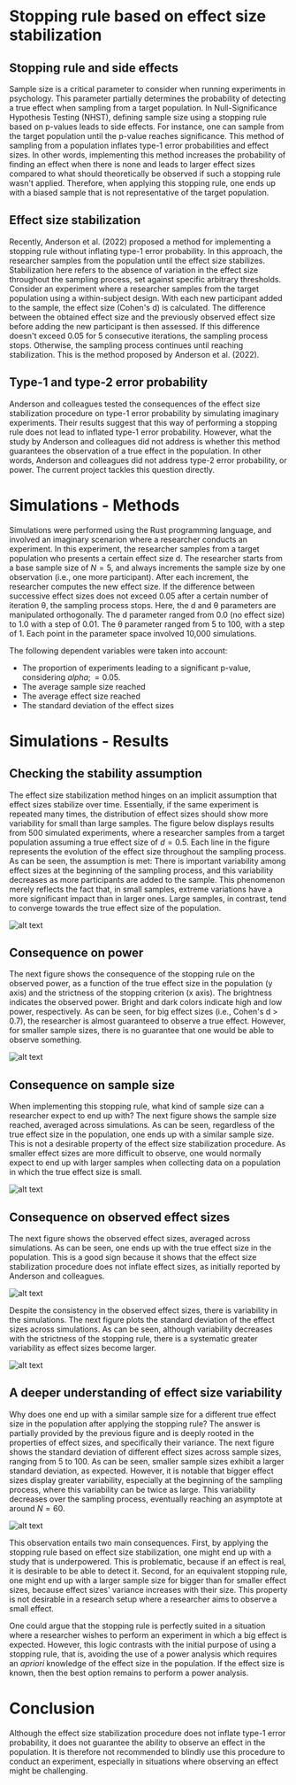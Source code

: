 # Stopping rule based on effect size stabilization

## Stopping rule and side effects
Sample size is a critical parameter to consider when running experiments in psychology. This parameter partially determines the probability of detecting a true effect when sampling from a target population. In Null-Significance Hypothesis Testing (NHST), defining sample size using a stopping rule based on p-values leads to side effects. For instance, one can sample from the target population until the p-value reaches significance. This method of sampling from a population inflates type-1 error probabilities and effect sizes. In other words, implementing this method increases the probability of finding an effect when there is none and leads to larger effect sizes compared to what should theoretically be observed if such a stopping rule wasn't applied. Therefore, when applying this stopping rule, one ends up with a biased sample that is not representative of the target population.

## Effect size stabilization 
Recently, Anderson et al. (2022) proposed a method for implementing a stopping rule without inflating type-1 error probability. In this approach, the researcher samples from the population until the effect size stabilizes. Stabilization here refers to the absence of variation in the effect size throughout the sampling process, set against specific arbitrary thresholds. Consider an experiment where a researcher samples from the target population using a within-subject design. With each new participant added to the sample, the effect size (Cohen's d) is calculated. The difference between the obtained effect size and the previously observed effect size before adding the new participant is then assessed. If this difference doesn't exceed 0.05 for 5 consecutive iterations, the sampling process stops. Otherwise, the sampling process continues until reaching stabilization. This is the method proposed by Anderson et al. (2022).

## Type-1 and type-2 error probability
Anderson and colleagues tested the consequences of the effect size stabilization procedure on type-1 error probability by simulating imaginary experiments. Their results suggest that this way of performing a stopping rule does not lead to inflated type-1 error probability. However, what the study by Anderson and colleagues did not address is whether this method guarantees the observation of a true effect in the population. In other words, Anderson and colleagues did not address type-2 error probability, or power. The current project tackles this question directly.

# Simulations - Methods

Simulations were performed using the Rust programming language, and involved an imaginary scenarion where a researcher conducts an experiment. In this experiment, the researcher samples from a target population who presents a certain effect size d. The researcher starts from a base sample size of $N = 5$, and always increments the sample size by one observation (i.e., one more participant). After each increment, the researcher computes the new effect size. If the difference between successive effect sizes does not exceed 0.05 after a certain number of iteration θ, the sampling process stops. Here, the d and θ parameters are manipulated orthogonally. The d parameter ranged from 0.0 (no effect size) to 1.0 with a step of 0.01. The θ parameter ranged from 5 to 100, with a step of 1. Each point in the parameter space involved 10,000 simulations. 

The following dependent variables were taken into account:

- The proportion of experiments leading to a significant p-value, considering $alpha; =  0.05$.
- The average sample size reached
- The average effect size reached
- The standard deviation of the effect sizes

# Simulations - Results

## Checking the stability assumption
The effect size stabilization method hinges on an implicit assumption that effect sizes stabilize over time. Essentially, if the same experiment is repeated many times, the distribution of effect sizes should show more variability for small than  large samples. The figure below displays results from 500 simulated experiments, where a researcher samples from a target population assuming a true effect size of $d = 0.5$. Each line in the figure represents the evolution of the effect size throughout the sampling process. As can be seen, the assumption is met: There is important variability among effect sizes at the beginning of the sampling process, and this variability decreases as more participants are added to the sample. This phenomenon merely reflects the fact that, in small samples, extreme variations have a more significant impact than in larger ones. Large samples, in contrast, tend to converge towards the true effect size of the population.

![alt text](first_check/plots/first_check.svg)

## Consequence on power
The next figure shows the consequence of the stopping rule on the observed power, as a function of the true effect size in the population (y axis) and the strictness of the stopping criterion (x axis). The brightness indicates the observed power. Bright and dark colors indicate high and low power, respectively. As can be seen, for big effect sizes (i.e., Cohen's d > 0.7), the researcher is almost guaranteed to observe a true effect. However, for smaller sample sizes, there is no guarantee that one would be able to observe something.

![alt text](stabilization/plots/absolute_stabilization/power.svg)

## Consequence on sample size
When implementing this stopping rule, what kind of sample size can a researcher expect to end up with? The next figure shows the sample size reached, averaged across simulations. As can be seen, regardless of the true effect size in the population, one ends up with a similar sample size. This is not a desirable property of the effect size stabilization procedure. As smaller effect sizes are more difficult to observe, one would normally expect to end up with larger samples when collecting data on a population in which the true effect size is small.

![alt text](stabilization/plots/absolute_stabilization/sample_size.svg)

## Consequence on observed effect sizes
The next figure shows the observed effect sizes, averaged across simulations. As can be seen, one ends up with the true effect size in the population. This is a good sign because it shows that the effect size stabilization procedure does not inflate effect sizes, as initially reported by Anderson and colleagues.

![alt text](stabilization/plots/absolute_stabilization/effect_size.svg)

Despite the consistency in the observed effect sizes, there is variability in the simulations. The next figure plots the standard deviation of the effect sizes across simulations. As can be seen,  although variability decreases with the strictness of the stopping rule, there is a systematic greater variability as effect sizes become larger.

![alt text](stabilization/plots/absolute_stabilization/variability.svg)

## A deeper understanding of effect size variability
Why does one end up with a similar sample size for a different true effect size in the population after applying the stopping rule? The answer is partially provided by the previous figure and is deeply rooted in the properties of effect sizes, and specifically their variance. The next figure shows the standard deviation of different effect sizes across sample sizes, ranging from 5 to 100. As can be seen, smaller sample sizes exhibit a larger standard deviation, as expected. However, it is notable that bigger effect sizes display greater variability, especially at the beginning of the sampling process, where this variability can be twice as large. This variability decreases over the sampling process, eventually reaching an asymptote at around $N = 60$.

![alt text](variation/plots/variation.svg)

This observation entails two main consequences. First, by applying the stopping rule based on effect size stabilization, one might end up with a study that is underpowered. This is problematic, because if an effect is real, it is desirable to be able to detect it. Second, for an equivalent stopping rule, one might end up with a larger sample size for bigger than for smaller effect sizes, because effect sizes' variance increases with their size. This property is not desirable in a research setup where a researcher aims to observe a small effect.

One could argue that the stopping rule is perfectly suited in a situation where a researcher wishes to perform an experiment in which a big effect is expected. However, this logic contrasts with the initial purpose of using a stopping rule, that is, avoiding the use of a power analysis which requires an *apriori* knowledge of the effect size in the population. If the effect size is known, then the best option remains to perform a power analysis.

# Conclusion
Although the effect size stabilization procedure does not inflate type-1 error probability, it does not guarantee the ability to observe an effect in the population. It is therefore not recommended to blindly use this procedure to conduct an experiment, especially in situations where observing an effect might be challenging.
